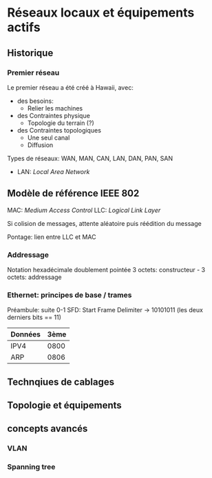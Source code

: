 # Réseaux locaux et équipements actifs

## Historique

### Premier réseau

Le premier réseau a été créé à Hawaii, avec:

- des besoins:
	- Relier les machines
- des Contraintes physique
	- Topologie du terrain (?)
- des Contraintes topologiques
	- Une seul canal
	- Diffusion

Types de réseaux: WAN, MAN, CAN, LAN, DAN, PAN, SAN

- LAN: *Local Area Network*

## Modèle de référence IEEE 802

MAC: *Medium Access Control*
LLC: *Logical Link Layer*

Si colision de messages, attente aléatoire puis réédition du message

Pontage: lien entre LLC et MAC

### Addressage

Notation hexadécimale doublement pointée
3 octets: constructeur - 3 octets: addressage

### Ethernet: principes de base / trames

Préambule: suite 0-1
SFD: Start Frame Delimiter -> 10101011 (les deux derniers bits == 11)

| Données | 3ème	|
|---------|-------|
| IPV4		| 0800	|
| ARP			| 0806	|

## Technqiues de cablages
## Topologie et équipements
## concepts avancés
### VLAN
### Spanning tree
